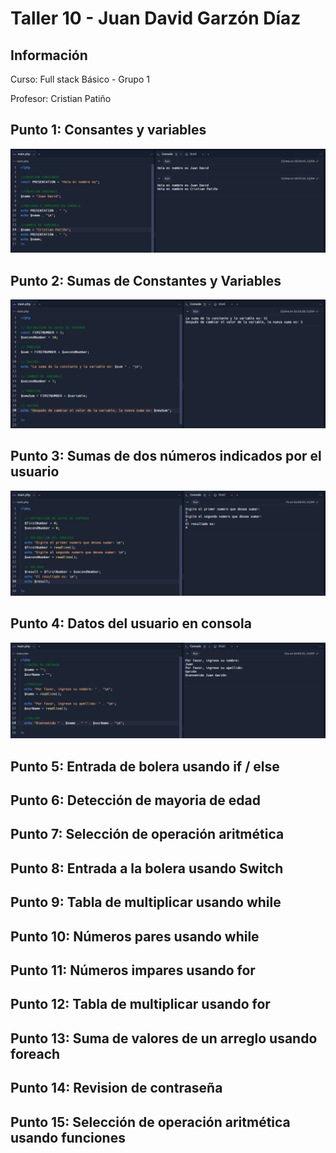 <h1>Taller 10 - Juan David Garzón Díaz</h1>

<h2>Información</h2>
<p>Curso: Full stack Básico - Grupo 1</p>
<p>Profesor: Cristian Patiño</p>

<h2>Punto 1: Consantes y variables</h2>
<img src= "./public/images/img-punto-1.PNG" alt= "punto 1">

<h2>Punto 2: Sumas de Constantes y Variables</h2>
<img src= "./public/images/img-punto-2.PNG" alt= "punto 2">

<h2>Punto 3: Sumas de dos números indicados por el usuario</h2>
<img src= "./public/images/img-punto-3.PNG" alt= "punto 3">

<h2>Punto 4: Datos del usuario en consola</h2>
<img src= "./public/images/img-punto-4.PNG" alt= "punto 4">

<h2>Punto 5: Entrada de bolera usando if / else</h2>

<h2>Punto 6: Detección de mayoria de edad</h2>

<h2>Punto 7: Selección de operación aritmética</h2>

<h2>Punto 8: Entrada a la bolera usando Switch</h2>

<h2>Punto 9: Tabla de multiplicar usando while</h2>

<h2>Punto 10: Números pares usando while</h2>

<h2>Punto 11: Números impares usando for</h2>

<h2>Punto 12: Tabla de multiplicar usando for</h2>

<h2>Punto 13: Suma de valores de un arreglo usando foreach</h2>

<h2>Punto 14: Revision de contraseña</h2>

<h2>Punto 15: Selección de operación aritmética usando funciones</h2>
